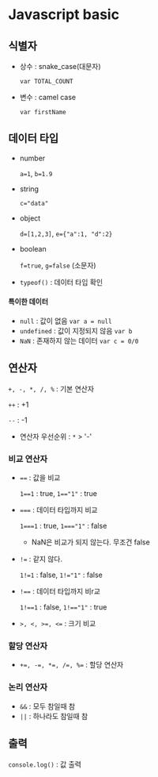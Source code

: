 # Javascript basic

## 식별자

- 상수 : snake_case(대문자)

  `var TOTAL_COUNT`

- 변수 : camel case

  `var firstName`



## 데이터 타입

- number

  `a=1`, `b=1.9`

- string

  `c="data"`

- object

  `d=[1,2,3]`, `e={"a":1, "d":2}`

- boolean

  `f=true`, `g=false` (소문자)

- `typeof()` : 데이터 타입 확인



#### 특이한 데이터

- `null` : 값이 없음 `var a = null`
- `undefined` : 값이 지정되지 않음 `var b`
- `NaN` : 존재하지 않는 데이터 `var c = 0/0`



## 연산자

`+, -, *, /, %` : 기본 연산자

`++` : +1

`--` : -1

- 연산자 우선순위 : `*` > '-'



### 비교 연산자

- `==` : 값을 비교

  `1==1` : true, `1=="1"` : true

- `===` : 데이터 타입까지 비교

  `1===1` : true, `1==="1"` : false

  - NaN은 비교가 되지 않는다. 무조건 false



- `!=` : 같지 않다.

  `1!=1` : false, `1!="1"` : false

- `!==` : 데이터 타입까지 비r교

  `1!==1` : false, `1!=="1"` : true



- `>, <, >=, <=` : 크기 비교



### 할당 연산자

- `+=, -=, *=, /=, %=` : 할당 연산자



### 논리 연산자

- `&&` : 모두 참일때 참
- `||` : 하나라도 참일때 참



## 출력

`console.log()` : 값 출력